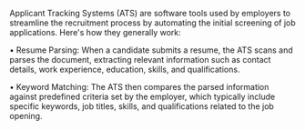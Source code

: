Applicant Tracking Systems (ATS) are software tools used by employers to streamline the recruitment process by automating the initial screening of job applications. Here's how they generally work:

•  Resume Parsing: When a candidate submits a resume, the ATS scans and parses the document, extracting relevant information such as contact details, work experience, education, skills, and qualifications.

• Keyword Matching: The ATS then compares the parsed information against predefined criteria set by the employer, which typically include specific keywords, job titles, skills, and qualifications related to the job opening.